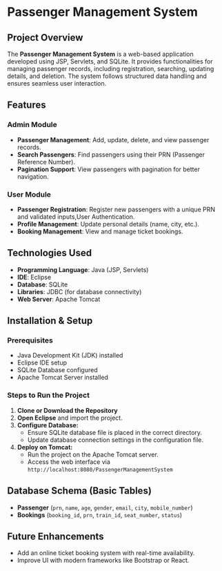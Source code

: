 # Passenger Management System

## Project Overview
The **Passenger Management System** is a web-based application developed using JSP, Servlets, and SQLite. It provides functionalities for managing passenger records, including registration, searching, updating details, and deletion. The system follows structured data handling and ensures seamless user interaction.

## Features
### Admin Module
- **Passenger Management**: Add, update, delete, and view passenger records.
- **Search Passengers**: Find passengers using their PRN (Passenger Reference Number).
- **Pagination Support**: View passengers with pagination for better navigation.

### User Module
- **Passenger Registration**: Register new passengers with a unique PRN and validated inputs,User Authentication.
- **Profile Management**: Update personal details (name, city, etc.).
- **Booking Management**: View and manage ticket bookings.

## Technologies Used
- **Programming Language**: Java (JSP, Servlets)
- **IDE**: Eclipse
- **Database**: SQLite
- **Libraries**: JDBC (for database connectivity)
- **Web Server**: Apache Tomcat

## Installation & Setup
### Prerequisites
- Java Development Kit (JDK) installed
- Eclipse IDE setup
- SQLite Database configured
- Apache Tomcat Server installed

### Steps to Run the Project
1. **Clone or Download the Repository**
2. **Open Eclipse** and import the project.
3. **Configure Database:**
   - Ensure SQLite database file is placed in the correct directory.
   - Update database connection settings in the configuration file.
4. **Deploy on Tomcat:**
   - Run the project on the Apache Tomcat server.
   - Access the web interface via `http://localhost:8080/PassengerManagementSystem`

## Database Schema (Basic Tables)
- **Passenger** (`prn`, `name`, `age`, `gender`, `email`, `city`, `mobile_number`)
- **Bookings** (`booking_id`, `prn`, `train_id`, `seat_number`, `status`)

## Future Enhancements
- Add an online ticket booking system with real-time availability.
- Improve UI with modern frameworks like Bootstrap or React.
